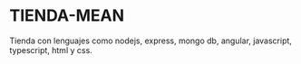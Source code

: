 # TIENDA-MEAN
Tienda con lenguajes como nodejs, express, mongo db, angular, javascript, typescript, html y css.
